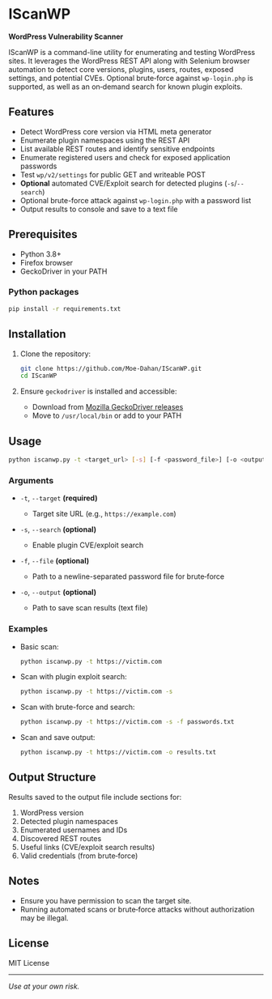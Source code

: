 # IScanWP

**WordPress Vulnerability Scanner**

IScanWP is a command-line utility for enumerating and testing WordPress sites. It leverages the WordPress REST API along with Selenium browser automation to detect core versions, plugins, users, routes, exposed settings, and potential CVEs. Optional brute‑force against `wp-login.php` is supported, as well as an on‑demand search for known plugin exploits.

## Features

* Detect WordPress core version via HTML meta generator
* Enumerate plugin namespaces using the REST API
* List available REST routes and identify sensitive endpoints
* Enumerate registered users and check for exposed application passwords
* Test `wp/v2/settings` for public GET and writeable POST
* **Optional** automated CVE/Exploit search for detected plugins (`-s`/`--search`)
* Optional brute-force attack against `wp-login.php` with a password list
* Output results to console and save to a text file

## Prerequisites

* Python 3.8+
* Firefox browser
* GeckoDriver in your PATH

### Python packages

```bash
pip install -r requirements.txt
```

## Installation

1. Clone the repository:

   ```bash
   git clone https://github.com/Moe-Dahan/IScanWP.git
   cd IScanWP
   ```
2. Ensure `geckodriver` is installed and accessible:

   * Download from [Mozilla GeckoDriver releases](https://github.com/mozilla/geckodriver/releases)
   * Move to `/usr/local/bin` or add to your PATH

## Usage

```bash
python iscanwp.py -t <target_url> [-s] [-f <password_file>] [-o <output_file>]
```

### Arguments

* `-t`, `--target` **(required)**

  * Target site URL (e.g., `https://example.com`)
* `-s`, `--search` **(optional)**

  * Enable plugin CVE/exploit search
* `-f`, `--file` **(optional)**

  * Path to a newline-separated password file for brute‑force
* `-o`, `--output` **(optional)**

  * Path to save scan results (text file)

### Examples

* Basic scan:

  ```bash
  python iscanwp.py -t https://victim.com
  ```

* Scan with plugin exploit search:

  ```bash
  python iscanwp.py -t https://victim.com -s
  ```

* Scan with brute-force and search:

  ```bash
  python iscanwp.py -t https://victim.com -s -f passwords.txt
  ```

* Scan and save output:

  ```bash
  python iscanwp.py -t https://victim.com -o results.txt
  ```

## Output Structure

Results saved to the output file include sections for:

1. WordPress version
2. Detected plugin namespaces
3. Enumerated usernames and IDs
4. Discovered REST routes
5. Useful links (CVE/exploit search results)
6. Valid credentials (from brute‑force)

## Notes

* Ensure you have permission to scan the target site.
* Running automated scans or brute‑force attacks without authorization may be illegal.

## License

MIT License

---

*Use at your own risk.*

